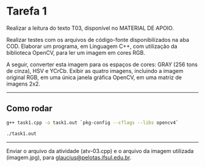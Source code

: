 # Tarefa 1

Realizar a leitura do texto T03, disponível no MATERIAL DE APOIO. 

Realizar testes com
os arquivos de código-fonte disponibilizados na aba COD.
Elaborar um programa, em Linguagem C++, com utilização da biblioteca OpenCV, para ler
um imagem em cores RGB. 

A seguir, converter esta imagem para os espaços de cores:
GRAY (256 tons de cinza), HSV e YCrCb. Exibir as quatro imagens, incluindo a imagem
original RGB, em uma única janela gráfica OpenCV, em uma matriz de imagens 2x2.

---

## Como rodar
```BASH
g++ task1.cpp -o task1.out `pkg-config --cflags --libs opencv4`
```
```BASH
./task1.out
```

---
Enviar o arquivo da atividade (atv-03.cpp) e o arquivo da imagem utilizada (imagem.jpg),
para glaucius@pelotas.ifsul.edu.br.